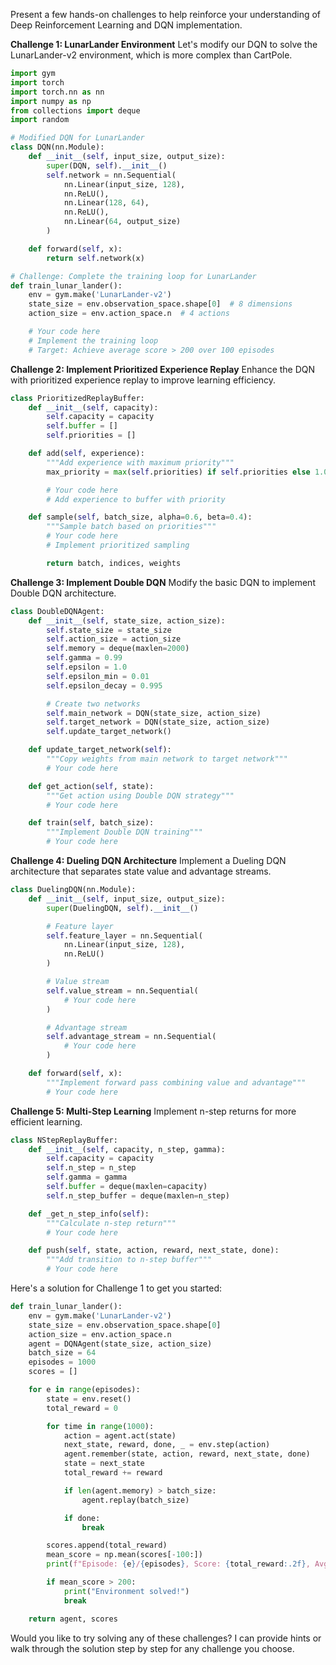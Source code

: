Present a few hands-on challenges to help reinforce your understanding of Deep Reinforcement Learning and DQN implementation.

**Challenge 1: LunarLander Environment**
Let's modify our DQN to solve the LunarLander-v2 environment, which is more complex than CartPole.

```python
import gym
import torch
import torch.nn as nn
import numpy as np
from collections import deque
import random

# Modified DQN for LunarLander
class DQN(nn.Module):
    def __init__(self, input_size, output_size):
        super(DQN, self).__init__()
        self.network = nn.Sequential(
            nn.Linear(input_size, 128),
            nn.ReLU(),
            nn.Linear(128, 64),
            nn.ReLU(),
            nn.Linear(64, output_size)
        )

    def forward(self, x):
        return self.network(x)

# Challenge: Complete the training loop for LunarLander
def train_lunar_lander():
    env = gym.make('LunarLander-v2')
    state_size = env.observation_space.shape[0]  # 8 dimensions
    action_size = env.action_space.n  # 4 actions

    # Your code here
    # Implement the training loop
    # Target: Achieve average score > 200 over 100 episodes

```

**Challenge 2: Implement Prioritized Experience Replay**
Enhance the DQN with prioritized experience replay to improve learning efficiency.

```python
class PrioritizedReplayBuffer:
    def __init__(self, capacity):
        self.capacity = capacity
        self.buffer = []
        self.priorities = []

    def add(self, experience):
        """Add experience with maximum priority"""
        max_priority = max(self.priorities) if self.priorities else 1.0

        # Your code here
        # Add experience to buffer with priority

    def sample(self, batch_size, alpha=0.6, beta=0.4):
        """Sample batch based on priorities"""
        # Your code here
        # Implement prioritized sampling

        return batch, indices, weights

```

**Challenge 3: Implement Double DQN**
Modify the basic DQN to implement Double DQN architecture.

```python
class DoubleDQNAgent:
    def __init__(self, state_size, action_size):
        self.state_size = state_size
        self.action_size = action_size
        self.memory = deque(maxlen=2000)
        self.gamma = 0.99
        self.epsilon = 1.0
        self.epsilon_min = 0.01
        self.epsilon_decay = 0.995

        # Create two networks
        self.main_network = DQN(state_size, action_size)
        self.target_network = DQN(state_size, action_size)
        self.update_target_network()

    def update_target_network(self):
        """Copy weights from main network to target network"""
        # Your code here

    def get_action(self, state):
        """Get action using Double DQN strategy"""
        # Your code here

    def train(self, batch_size):
        """Implement Double DQN training"""
        # Your code here

```

**Challenge 4: Dueling DQN Architecture**
Implement a Dueling DQN architecture that separates state value and advantage streams.

```python
class DuelingDQN(nn.Module):
    def __init__(self, input_size, output_size):
        super(DuelingDQN, self).__init__()

        # Feature layer
        self.feature_layer = nn.Sequential(
            nn.Linear(input_size, 128),
            nn.ReLU()
        )

        # Value stream
        self.value_stream = nn.Sequential(
            # Your code here
        )

        # Advantage stream
        self.advantage_stream = nn.Sequential(
            # Your code here
        )

    def forward(self, x):
        """Implement forward pass combining value and advantage"""
        # Your code here

```

**Challenge 5: Multi-Step Learning**
Implement n-step returns for more efficient learning.

```python
class NStepReplayBuffer:
    def __init__(self, capacity, n_step, gamma):
        self.capacity = capacity
        self.n_step = n_step
        self.gamma = gamma
        self.buffer = deque(maxlen=capacity)
        self.n_step_buffer = deque(maxlen=n_step)

    def _get_n_step_info(self):
        """Calculate n-step return"""
        # Your code here

    def push(self, state, action, reward, next_state, done):
        """Add transition to n-step buffer"""
        # Your code here

```

Here's a solution for Challenge 1 to get you started:

```python
def train_lunar_lander():
    env = gym.make('LunarLander-v2')
    state_size = env.observation_space.shape[0]
    action_size = env.action_space.n
    agent = DQNAgent(state_size, action_size)
    batch_size = 64
    episodes = 1000
    scores = []

    for e in range(episodes):
        state = env.reset()
        total_reward = 0

        for time in range(1000):
            action = agent.act(state)
            next_state, reward, done, _ = env.step(action)
            agent.remember(state, action, reward, next_state, done)
            state = next_state
            total_reward += reward

            if len(agent.memory) > batch_size:
                agent.replay(batch_size)

            if done:
                break

        scores.append(total_reward)
        mean_score = np.mean(scores[-100:])
        print(f"Episode: {e}/{episodes}, Score: {total_reward:.2f}, Avg Score: {mean_score:.2f}")

        if mean_score > 200:
            print("Environment solved!")
            break

    return agent, scores
```

Would you like to try solving any of these challenges? I can provide hints or walk through the solution step by step for any challenge you choose.
